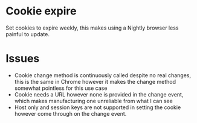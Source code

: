 # Cookie expire

Set cookies to expire weekly, this makes using a Nightly browser less painful to update.

# Issues

- Cookie change method is continuously called despite no real changes, this is the same in Chrome however it makes the change method somewhat pointless for this use case
- Cookie needs a URL however none is provided in the change event, which makes manufacturing one unreliable from what I can see
- Host only and session keys are not supported in setting the cookie however come through on the change event.
